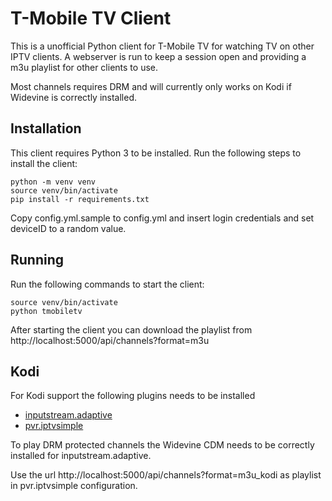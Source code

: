 # T-Mobile TV Client

This is a unofficial Python client for T-Mobile TV for watching TV on other IPTV clients.
A webserver is run to keep a session open and providing a m3u playlist for other clients to use.

Most channels requires DRM and will currently only works on Kodi if Widevine is correctly installed.

## Installation
This client requires Python 3 to be installed.
Run the following steps to install the client:

```
python -m venv venv
source venv/bin/activate
pip install -r requirements.txt
```

Copy config.yml.sample to config.yml and insert login credentials and set deviceID to a random value.

## Running
Run the following commands to start the client:

```
source venv/bin/activate
python tmobiletv
```

After starting the client you can download the playlist from http://localhost:5000/api/channels?format=m3u

## Kodi
For Kodi support the following plugins needs to be installed
- [inputstream.adaptive](https://github.com/peak3d/inputstream.adaptive)
- [pvr.iptvsimple](https://github.com/kodi-pvr/pvr.iptvsimple)

To play DRM protected channels the Widevine CDM needs to be correctly installed for inputstream.adaptive.

Use the url http://localhost:5000/api/channels?format=m3u_kodi as playlist in pvr.iptvsimple configuration.
